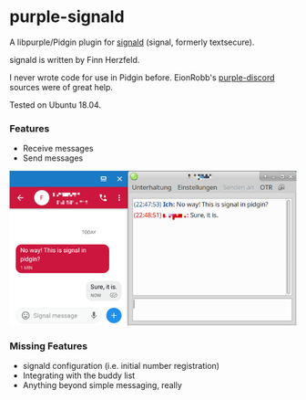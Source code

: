 # purple-signald

A libpurple/Pidgin plugin for [signald](https://git.callpipe.com/finn/signald) (signal, formerly textsecure).

signald is written by Finn Herzfeld.

I never wrote code for use in Pidgin before. EionRobb's [purple-discord](https://github.com/EionRobb/purple-discord) sources were of great help. 

Tested on Ubuntu 18.04.

### Features

* Receive messages
* Send messages

![Instant Message](/instant_message.png?raw=true "Instant Message Screenshot")  

### Missing Features

* signald configuration (i.e. initial number registration)
* Integrating with the buddy list
* Anything beyond simple messaging, really
